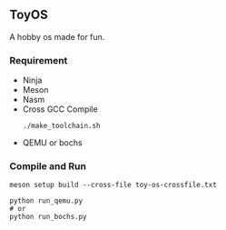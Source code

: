 
## ToyOS

A hobby os made for fun.

### Requirement

* Ninja
* Meson
* Nasm
* Cross GCC Compile
    ```
    ./make_toolchain.sh
    ```
* QEMU or bochs

### Compile and Run

```
meson setup build --cross-file toy-os-crossfile.txt

python run_qemu.py
# or
python run_bochs.py
```
